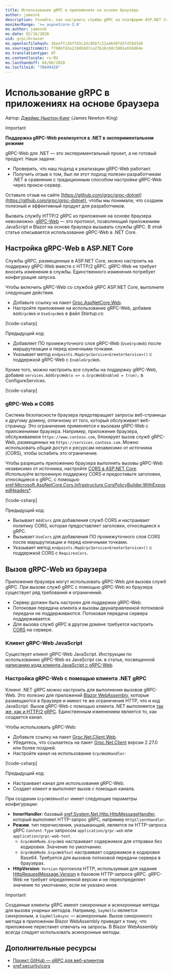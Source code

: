 ```yaml
---
title: Использование gRPC в приложениях на основе браузера
author: jamesnk
description: Узнайте, как настроить службы gRPC на платформе ASP.NET Core для вызова из приложений браузера с помощью gRPC-Web.
monikerRange: '>= aspnetcore-3.0'
ms.author: jamesnk
ms.date: 02/16/2020
uid: grpc/browser
ms.openlocfilehash: 3beeffc26ffd3c2dc85bfc22a46d97d5fd78d3d0
ms.sourcegitcommit: f7886fd2e219db9d7ce27b16c0dc5901e658d64e
ms.translationtype: HT
ms.contentlocale: ru-RU
ms.lasthandoff: 04/06/2020
ms.locfileid: "78649420"
---
```

# <a name="use-grpc-in-browser-apps"></a>Использование gRPC в приложениях на основе браузера

Автор: [Джеймс Ньютон-Кинг](https://twitter.com/jamesnk) (James Newton-King)

> [!IMPORTANT]
> **Поддержка gRPC-Web реализуется в .NET в экспериментальном режиме**
>
> gRPC-Web для .NET — это экспериментальный проект, а не готовый продукт. Наши задачи:
>
> * Проверить, что наш подход к реализации gRPC-Web работает.
> * Получить отзыв о том, был ли этот подход полезен разработчикам .NET в сравнении с традиционным способом настройки gRPC-Web через прокси-сервер.
>
> Оставьте отзыв на сайте [https://github.com/grpc/grpc-dotnet](https://github.com/grpc/grpc-dotnet), чтобы мы понимали, что создаем полезный и эффективный продукт для разработчиков.

Вызвать службу HTTP/2 gRPC из приложения на основе браузера невозможно. [gRPC-Web](https://github.com/grpc/grpc/blob/master/doc/PROTOCOL-WEB.md) — это протокол, позволяющий приложениям JavaScript и Blazor на основе браузера вызывать службы gRPC. В этой статье описывается использование gRPC-Web в .NET Core.

## <a name="configure-grpc-web-in-aspnet-core"></a>Настройка gRPC-Web в ASP.NET Core

Службы gRPC, размещенные в ASP.NET Core, можно настроить на поддержку gRPC-Web вместе с HTTP/2 gRPC. gRPC-Web не требует вносить изменения в службы. Единственного изменения потребует конфигурация запуска.

Чтобы включить gRPC-Web со службой gRPC ASP.NET Core, выполните следующие действия.

* Добавьте ссылку на пакет [Grpc.AspNetCore.Web](https://www.nuget.org/packages/Grpc.AspNetCore.Web).
* Настройте приложение на использование gRPC-Web, добавив `AddGrpcWeb` и `UseGrpcWeb` в файл *Startup.cs*:

[!code-csharp[](~/grpc/browser/sample/Startup.cs?name=snippet_1&highlight=10,14)]

Предыдущий код:

* Добавляет ПО промежуточного слоя gRPC-Web (`UseGrpcWeb`) после маршрутизации и перед конечными точками.
* Указывает метод `endpoints.MapGrpcService<GreeterService>()` с поддержкой gRPC-Web с `EnableGrpcWeb`. 

Кроме того, можно настроить все службы на поддержку gRPC-Web, добавив `services.AddGrpcWeb(o => o.GrpcWebEnabled = true);` в ConfigureServices.

[!code-csharp[](~/grpc/browser/sample/AllServicesSupportExample_Startup.cs?name=snippet_1&highlight=6,13)]

### <a name="grpc-web-and-cors"></a>gRPC-Web и CORS

Система безопасности браузера предотвращает запросы веб-страницы к другому домену, отличному от того, который обслуживает веб-страницу. Это ограничение применяется к вызовам gRPC-Web с приложениями браузера. Например, приложение браузера, обслуживаемое `https://www.contoso.com`, блокирует вызов служб gRPC-Web, размещенных на `https://services.contoso.com`. Можно использовать общий доступ к ресурсам независимо от источника (CORS), чтобы ослабить это ограничение.

Чтобы разрешить приложению браузера выполнять вызовы gRPC-Web независимо от источника, настройте [CORS в ASP.NET Core](xref:security/cors). Используйте встроенную поддержку CORS и предоставьте заголовки, относящиеся к gRPC, с помощью <xref:Microsoft.AspNetCore.Cors.Infrastructure.CorsPolicyBuilder.WithExposedHeaders*>.

[!code-csharp[](~/grpc/browser/sample/CORS_Startup.cs?name=snippet_1&highlight=5-11,19,24)]

Предыдущий код:

* Вызывает `AddCors` для добавления служб CORS и настраивает политику CORS, которая предоставляет заголовки, относящиеся к gRPC.
* Вызывает `UseCors` для добавления ПО промежуточного слоя CORS после маршрутизации и перед конечными точками.
* Указывает метод `endpoints.MapGrpcService<GreeterService>()` с поддержкой CORS с `RequiresCors`.

## <a name="call-grpc-web-from-the-browser"></a>Вызов gRPC-Web из браузера

Приложения браузера могут использовать gRPC-Web для вызова служб gRPC. При вызове служб gRPC с помощью gRPC-Web из браузера существует ряд требований и ограничений.

* Сервер должен быть настроен для поддержки gRPC-Web.
* Потоковая передача клиента и вызовы двунаправленной потоковой передачи не поддерживаются. Потоковая передача сервера поддерживается.
* Для вызова служб gRPC в другом домене требуется настроить [CORS](xref:security/cors) на сервере.

### <a name="javascript-grpc-web-client"></a>Клиент gRPC-Web JavaScript

Существует клиент gRPC-Web JavaScript. Инструкции по использованию gRPC-Web из JavaScript см. в статье, посвященной [написанию кода клиента JavaScript с gRPC-Web](https://github.com/grpc/grpc-web/tree/master/net/grpc/gateway/examples/helloworld#write-client-code).

### <a name="configure-grpc-web-with-the-net-grpc-client"></a>Настройка gRPC-Web с помощью клиента .NET gRPC

Клиент .NET gRPC можно настроить для выполнения вызовов gRPC-Web. Это полезно для приложений [Blazor WebAssembly](xref:blazor/index#blazor-webassembly), которые размещаются в браузере и имеют те же ограничения HTTP, что и код JavaScript. Вызов gRPC-Web с помощью клиента .NET выполняется [так же, как и HTTP/2 gRPC](xref:grpc/client). Единственным изменением является то, как создается канал.

Чтобы использовать gRPC-Web:

* Добавьте ссылку на пакет [Grpc.Net.Client.Web](https://www.nuget.org/packages/Grpc.Net.Client.Web).
* Убедитесь, что ссылаетесь на пакет [Grpc.Net.Client](https://www.nuget.org/packages/Grpc.Net.Client) версии 2.27.0 или более поздней.
* Настройте канал на использование `GrpcWebHandler`:

[!code-csharp[](~/grpc/browser/sample/Handler.cs?name=snippet_1)]

Предыдущий код:

* Настраивает канал для использования gRPC-Web.
* Создает клиент и выполняет вызов с помощью канала.

При создании `GrpcWebHandler` имеет следующие параметры конфигурации:

* **InnerHandler**: базовый <xref:System.Net.Http.HttpMessageHandler>, который выполняет HTTP-запрос gRPC, например `HttpClientHandler`.
* **Режим**. тип перечисления, указывающий, является ли HTTP-запроса gRPC `Content-Type` запросом `application/grpc-web` или `application/grpc-web-text`.
    * `GrpcWebMode.GrpcWeb` настраивает содержимое для отправки без кодировки. Значение по умолчанию.
    * `GrpcWebMode.GrpcWebText` настраивает содержимое в кодировке Base64. Требуется для вызовов потоковой передачи сервера в браузерах.
* **HttpVersion**: `Version` протокола HTTP, используемая для задания [HttpRequestMessage.Version](xref:System.Net.Http.HttpRequestMessage.Version) в базовом HTTP-запросе gRPC. gRPC-Web не требует определенной версии и не переопределяет значение по умолчанию, если не указано иное.

> [!IMPORTANT]
> Созданные клиенты gRPC имеют синхронные и асинхронные методы для вызова унарных методов. Например, `SayHello` является синхронным, а `SayHelloAsync` — асинхронным. Вызов синхронного метода в приложении Blazor WebAssembly приведет к тому, что приложение перестанет отвечать на запросы. В Blazor WebAssembly всегда следует использовать асинхронные методы.

## <a name="additional-resources"></a>Дополнительные ресурсы

* [Проект GitHub — gRPC для веб-клиентов](https://github.com/grpc/grpc-web)
* <xref:security/cors>
